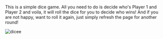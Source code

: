 This is a simple dice game. All you need to do is decide who's Player 1 and Player 2 and voila, it will roll the dice for you to decide who wins! And if you are not happy, want to roll it again, just simply refresh the page for another round! 

![dicee](https://user-images.githubusercontent.com/113481623/225326977-f8580383-a25b-44fd-9078-2a4cdca02430.png)

